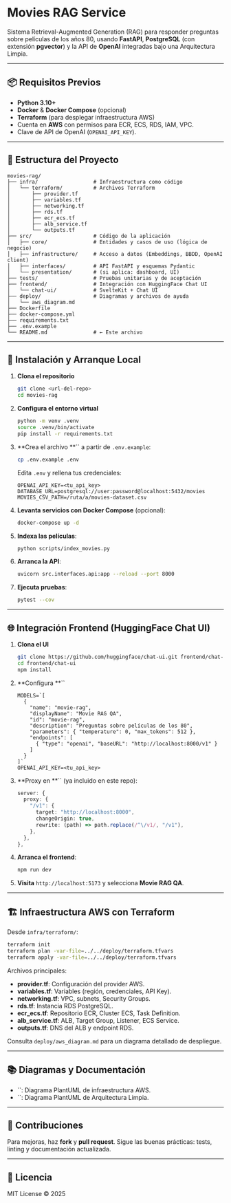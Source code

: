 # Movies RAG Service

Sistema Retrieval-Augmented Generation (RAG) para responder preguntas sobre películas de los años 80, usando **FastAPI**, **PostgreSQL** (con extensión **pgvector**) y la API de **OpenAI** integradas bajo una Arquitectura Limpia.

---

## 📦 Requisitos Previos

- **Python 3.10+**
- **Docker** & **Docker Compose** (opcional)
- **Terraform** (para desplegar infraestructura AWS)
- Cuenta en **AWS** con permisos para ECR, ECS, RDS, IAM, VPC.
- Clave de API de OpenAI (`OPENAI_API_KEY`).

---

## 📁 Estructura del Proyecto

```
movies-rag/
├── infra/                  # Infraestructura como código
│   └── terraform/          # Archivos Terraform
│       ├── provider.tf
│       ├── variables.tf
│       ├── networking.tf
│       ├── rds.tf
│       ├── ecr_ecs.tf
│       ├── alb_service.tf
│       └── outputs.tf
├── src/                    # Código de la aplicación
│   ├── core/               # Entidades y casos de uso (lógica de negocio)
│   ├── infrastructure/     # Acceso a datos (Embeddings, BBDD, OpenAI client)
│   ├── interfaces/         # API FastAPI y esquemas Pydantic
│   └── presentation/       # (si aplica: dashboard, UI)
├── tests/                  # Pruebas unitarias y de aceptación
├── frontend/               # Integración con HuggingFace Chat UI
│   └── chat-ui/            # SvelteKit + Chat UI
├── deploy/                 # Diagramas y archivos de ayuda
│   └── aws_diagram.md
├── Dockerfile
├── docker-compose.yml
├── requirements.txt
├── .env.example
└── README.md               # ← Este archivo
```

---

## 🚀 Instalación y Arranque Local

1. **Clona el repositorio**

   ```bash
   git clone <url-del-repo>
   cd movies-rag
   ```

2. **Configura el entorno virtual**

   ```bash
   python -m venv .venv
   source .venv/bin/activate
   pip install -r requirements.txt
   ```

3. **Crea el archivo **`` a partir de `.env.example`:

   ```bash
   cp .env.example .env
   ```

   Edita `.env` y rellena tus credenciales:

   ```dotenv
   OPENAI_API_KEY=<tu_api_key>
   DATABASE_URL=postgresql://user:password@localhost:5432/movies
   MOVIES_CSV_PATH=/ruta/a/movies-dataset.csv
   ```

4. **Levanta servicios con Docker Compose** (opcional):

   ```bash
   docker-compose up -d
   ```

5. **Indexa las películas**:

   ```bash
   python scripts/index_movies.py
   ```

6. **Arranca la API**:

   ```bash
   uvicorn src.interfaces.api:app --reload --port 8000
   ```

7. **Ejecuta pruebas**:

   ```bash
   pytest --cov
   ```

---

## 🌐 Integración Frontend (HuggingFace Chat UI)

1. **Clona el UI**

   ```bash
   git clone https://github.com/huggingface/chat-ui.git frontend/chat-ui
   cd frontend/chat-ui
   npm install
   ```

2. **Configura **``

   ```dotenv
   MODELS=`[
     {
       "name": "movie-rag",
       "displayName": "Movie RAG QA",
       "id": "movie-rag",
       "description": "Preguntas sobre películas de los 80",
       "parameters": { "temperature": 0, "max_tokens": 512 },
       "endpoints": [
         { "type": "openai", "baseURL": "http://localhost:8000/v1" }
       ]
     }
   ]`
   OPENAI_API_KEY=<tu_api_key>
   ```

3. **Proxy en **`` (ya incluido en este repo):

   ```ts
   server: {
     proxy: {
       "/v1": {
         target: "http://localhost:8000",
         changeOrigin: true,
         rewrite: (path) => path.replace(/^\/v1/, "/v1"),
       },
     },
   },
   ```

4. **Arranca el frontend**:

   ```bash
   npm run dev
   ```

5. **Visita** `http://localhost:5173` y selecciona **Movie RAG QA**.

---

## 🏗️ Infraestructura AWS con Terraform

Desde `infra/terraform/`:

```bash
terraform init
terraform plan -var-file=../../deploy/terraform.tfvars
terraform apply -var-file=../../deploy/terraform.tfvars
```

Archivos principales:

- **provider.tf**: Configuración del provider AWS.
- **variables.tf**: Variables (región, credenciales, API Key).
- **networking.tf**: VPC, subnets, Security Groups.
- **rds.tf**: Instancia RDS PostgreSQL.
- **ecr\_ecs.tf**: Repositorio ECR, Cluster ECS, Task Definition.
- **alb\_service.tf**: ALB, Target Group, Listener, ECS Service.
- **outputs.tf**: DNS del ALB y endpoint RDS.

Consulta `deploy/aws_diagram.md` para un diagrama detallado de despliegue.

---

## 📚 Diagramas y Documentación

- ``: Diagrama PlantUML de infraestructura AWS.
- ``: Diagrama PlantUML de Arquitectura Limpia.

---

## 🙌 Contribuciones

Para mejoras, haz **fork** y **pull request**. Sigue las buenas prácticas: tests, linting y documentación actualizada.

---

## 📄 Licencia

MIT License © 2025

